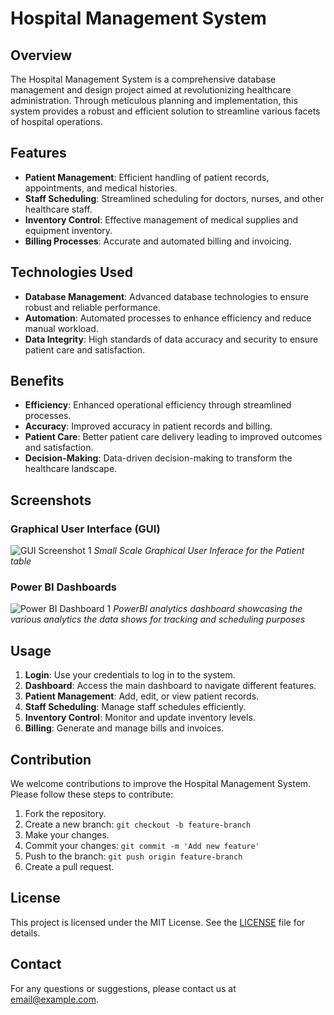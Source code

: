 # Hospital Management System

## Overview
The Hospital Management System is a comprehensive database management and design project aimed at revolutionizing healthcare administration. Through meticulous planning and implementation, this system provides a robust and efficient solution to streamline various facets of hospital operations.

## Features
- **Patient Management**: Efficient handling of patient records, appointments, and medical histories.
- **Staff Scheduling**: Streamlined scheduling for doctors, nurses, and other healthcare staff.
- **Inventory Control**: Effective management of medical supplies and equipment inventory.
- **Billing Processes**: Accurate and automated billing and invoicing.

## Technologies Used
- **Database Management**: Advanced database technologies to ensure robust and reliable performance.
- **Automation**: Automated processes to enhance efficiency and reduce manual workload.
- **Data Integrity**: High standards of data accuracy and security to ensure patient care and satisfaction.

## Benefits
- **Efficiency**: Enhanced operational efficiency through streamlined processes.
- **Accuracy**: Improved accuracy in patient records and billing.
- **Patient Care**: Better patient care delivery leading to improved outcomes and satisfaction.
- **Decision-Making**: Data-driven decision-making to transform the healthcare landscape.

## Screenshots

### Graphical User Interface (GUI)
![GUI Screenshot 1](images/gui_ss.png)
*Small Scale Graphical User Inferace for the Patient table*

### Power BI Dashboards
![Power BI Dashboard 1](images/powerbi-dashboard.png)
*PowerBI analytics dashboard showcasing the various analytics the data shows for tracking and scheduling purposes*


## Usage
1. **Login**: Use your credentials to log in to the system.
2. **Dashboard**: Access the main dashboard to navigate different features.
3. **Patient Management**: Add, edit, or view patient records.
4. **Staff Scheduling**: Manage staff schedules efficiently.
5. **Inventory Control**: Monitor and update inventory levels.
6. **Billing**: Generate and manage bills and invoices.

## Contribution
We welcome contributions to improve the Hospital Management System. Please follow these steps to contribute:
1. Fork the repository.
2. Create a new branch: `git checkout -b feature-branch`
3. Make your changes.
4. Commit your changes: `git commit -m 'Add new feature'`
5. Push to the branch: `git push origin feature-branch`
6. Create a pull request.

## License
This project is licensed under the MIT License. See the [LICENSE](LICENSE) file for details.

## Contact
For any questions or suggestions, please contact us at [email@example.com](mailto:aniketpatole@gmail.com).
